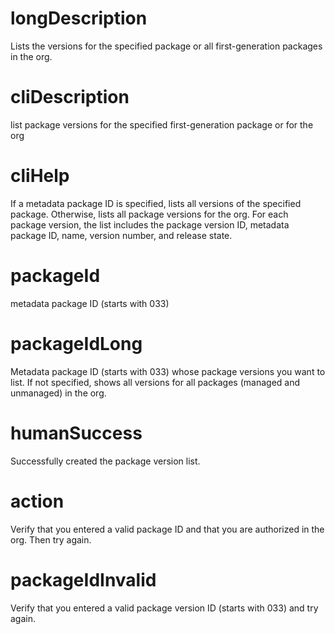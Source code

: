 # longDescription

Lists the versions for the specified package or all first-generation packages in the org.

# cliDescription

list package versions for the specified first-generation package or for the org

# cliHelp

If a metadata package ID is specified, lists all versions of the specified package. Otherwise, lists all package versions for the org. For each package version, the list includes the package version ID, metadata package ID, name, version number, and release state.

# packageId

metadata package ID (starts with 033)

# packageIdLong

Metadata package ID (starts with 033) whose package versions you want to list. If not specified, shows all versions for all packages (managed and unmanaged) in the org.

# humanSuccess

Successfully created the package version list.

# action

Verify that you entered a valid package ID and that you are authorized in the org. Then try again.

# packageIdInvalid

Verify that you entered a valid package version ID (starts with 033) and try again.
